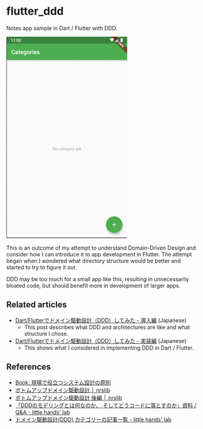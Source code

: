# flutter_ddd

Notes app sample in Dart / Flutter with DDD.

![Screencast](doc/images/screencast.gif)

This is an outcome of my attempt to understand Domain-Driven Design and consider how I can introduce it to app development in Flutter. The attempt began when I wondered what directory structure would be better and started to try to figure it out.

DDD may be too much for a small app like this, resulting in unnecessarily bloated code, but should benefit more in development of larger apps.

## Related articles

- [Dart/Flutterでドメイン駆動設計（DDD）してみた - 導入編](https://kabochapo.hateblo.jp/entry/2019/11/01/195130) (Japanese)
    - This post describes what DDD and architectures are like and what structure I chose. 
- [Dart/Flutterでドメイン駆動設計（DDD）してみた - 実装編](https://kabochapo.hateblo.jp/entry/2019/11/21/160759) (Japanese)
    - This shows what I considered in implementing DDD in Dart / Flutter.

## References

- [Book: 現場で役立つシステム設計の原則](https://gihyo.jp/book/2017/978-4-7741-9087-7)
- [ボトムアップドメイン駆動設計 │ nrslib](https://nrslib.com/bottomup-ddd/)
- [ボトムアップドメイン駆動設計 後編 │ nrslib](https://nrslib.com/bottomup-ddd-2/)
- [「DDDのモデリングとは何なのか、 そしてどうコードに落とすのか」資料 / Q&A - little hands' lab](https://little-hands.hatenablog.com/entry/2019/08/31/genba_de_ddd)
- [ドメイン駆動設計(DDD) カテゴリーの記事一覧 - little hands' lab](https://little-hands.hatenablog.com/archive/category/%E3%83%89%E3%83%A1%E3%82%A4%E3%83%B3%E9%A7%86%E5%8B%95%E8%A8%AD%E8%A8%88%28DDD%29)
